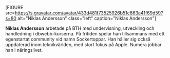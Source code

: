 [FIGURE src=https://s.gravatar.com/avatar/433d481f73525926b51c863a41f69d59?s=80 alt="Niklas Andersson" class="left" caption="Niklas Andersson"]

**Niklas Andersson** arbetade på BTH med undervisning, utveckling och handledning i dbwebb-kurserna. På fritiden spelar han tillsammans med ett egenstartat community vid namn Sockertoppar. Han håller sig också uppdaterad inom teknikvärlden, med stort fokus på Apple. Numera jobbar han i näringslivet.
